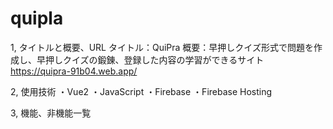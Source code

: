 # quipla

1, タイトルと概要、URL
タイトル：QuiPra
概要：早押しクイズ形式で問題を作成し、早押しクイズの鍛錬、登録した内容の学習ができるサイト
https://quipra-91b04.web.app/
  
2, 使用技術
・Vue2
・JavaScript
・Firebase
・Firebase Hosting

3, 機能、非機能一覧
